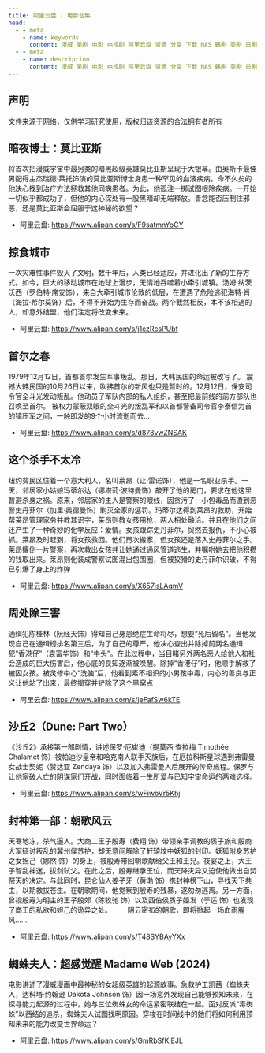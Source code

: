 ```yaml
---
title: 阿里云盘 - 电影合集
head:
  - - meta
    - name: keywords
      content: 漫威 美剧 电影 电视剧 阿里云盘 资源 分享 下载 NAS 韩剧 美剧 日剧 欧剧
  - - meta
    - name: description
      content: 漫威 美剧 电影 电视剧 阿里云盘 资源 分享 下载 NAS 韩剧 美剧 日剧 欧剧
---
```


## 声明

文件来源于网络，仅供学习研究使用，版权归该资源的合法拥有者所有

## 暗夜博士：莫比亚斯

将首次把漫威宇宙中最另类的暗黑超级英雄莫比亚斯呈现于大银幕。由奥斯卡最佳男配得主杰瑞德·莱托饰演的莫比亚斯博士身患一种罕见的血液疾病，命不久矣的他决心找到治疗方法拯救其他同病患者。为此，他孤注一掷试图根除疾病。一开始一切似乎都成功了，但他的内心深处有一股黑暗却无端释放。善念能否压制住邪恶，还是莫比亚斯会屈服于这神秘的欲望？

- 阿里云盘: https://www.alipan.com/s/F9satmnYoCY

## 掠食城市

一次灾难性事件毁灭了文明，数千年后，人类已经适应，并进化出了新的生存方式。如今，巨大的移动城市在地球上漫步，无情地吞噬着小牵引城镇。汤姆·纳茨沃西（罗伯特·席安饰），来自大牵引城市伦敦的低层，在遭遇了危险逃犯海特·肖（海拉·希尔莫饰）后，不得不开始为生存而奋战。两个截然相反，本不该相遇的人，却意外结盟，他们注定将改变未来。

- 阿里云盘: https://www.alipan.com/s/j1ezRcsPUbf

## 首尔之春

1979年12月12日，首都首尔发生军事叛乱。那日，大韩民国的命运被改写了。
震撼大韩民国的10月26日以来，吹拂首尔的新风也只是暂时的。12月12日，保安司令官全斗光发动叛乱。他动员了军队内部的私人组织，甚至把最前线的前方部队也召唤至首尔。
被权力蒙蔽双眼的全斗光的叛乱军和以首都警备司令官李泰信为首的镇压军之间，一触即发的9个小时流逝而去…

- 阿里云盘: https://www.alipan.com/s/d878vwZNSAK

## 这个杀手不太冷

纽约贫民区住着一个意大利人，名叫莱昂（让·雷诺饰），他是一名职业杀手。一天，邻居家小姑娘玛蒂尔达（娜塔莉·波特曼饰）敲开了他的房门，要求在他这里暂避杀身之祸。原来，邻居家的主人是警察的眼线，因贪污了一小包毒品而遭到恶警史丹菲尔（加里·奥德曼饰）剿灭全家的惩罚。玛蒂尔达得到莱昂的救助，开始帮莱昂管理家务并教其识字，莱昂则教女孩用枪，两人相处融洽。并且在他们之间还产生了一种奇妙的化学反应：爱情。女孩跟踪史丹菲尔，贸然去报仇，不小心被抓。莱昂及时赶到，将女孩救回。他们再次搬家，但女孩还是落入史丹菲尔之手。莱昂撂倒一片警察，再次救出女孩并让她通过通风管道逃生，并嘱咐她去把他积攒的钱取出来。莱昂则化装成警察试图混出包围圈，但被狡猾的史丹菲尔识破，不得已引爆了身上的炸弹

- 阿里云盘: https://www.alipan.com/s/X657isLAqmV

## 周处除三害

通缉犯陈桂林（阮经天饰）得知自己身患绝症生命将尽，想要“死后留名”。当他发现自己在通缉榜排名第三后，为了自己的尊严，他决心查出并除掉前两名通缉犯“香港仔”（袁富华饰）和“牛头”。在此过程中，当目睹另外两名恶人给他人和社会造成的巨大伤害后，他心底的良知逐渐被唤醒。除掉“香港仔”时，他顺手解救了被囚女孩。被灵修中心“洗脑”后，他看到素不相识的小男孩中毒，内心的善良与正义让他站了出来，最终揭穿并铲除了这个黑窝点

- 阿里云盘: https://www.alipan.com/s/jeFafSw6kTE

## 沙丘2（Dune: Part Two）

《沙丘2》承接第一部剧情，讲述保罗·厄崔迪（提莫西·查拉梅 Timothée Chalamet 饰）被帕迪沙皇帝和哈克南人联手灭族后，在厄拉科斯星球遇到弗雷曼女战士契妮（赞达亚 Zendaya 饰）以及加入弗雷曼人后展开的传奇旅程。保罗与让他家破人亡的阴谋家们开战，同时面临着一生所爱与已知宇宙命运的两难选择。

- 阿里云盘: https://www.alipan.com/s/wFiwoVr5Khj

## 封神第一部：朝歌风云

天寒地冻，杀气逼人。大商二王子殷寿（费翔 饰）带领亲手调教的质子旅和殷商大军征讨叛乱的冀州侯苏护，却无意间解除了轩辕坟中妖狐的封印。妖狐附身苏护之女妲己（娜然 饰）的身上，被殷寿带回朝歌献给父王和王兄。夜宴之上，大王子智乱神迷，拔剑弑父。在此之后，殷寿继承王位，而天降灾异又迫使他做出自焚祭天的决定。与此同时，昆仑仙人姜子牙（黄渤 饰）携封神榜下山，寻找天下共主，以期救拔苍生。在朝歌期间，他觉察到殷寿的残暴，遂匆匆逃离。另一方面，曾视殷寿为明主的王子殷郊（陈牧驰 饰）以及西伯侯质子姬发（于适 饰）也发现了商王的私欲和妲己的诡异之处。
　　阴云密布的朝歌，即将掀起一场血雨腥风……

- 阿里云盘: https://www.alipan.com/s/T48SYBAyYXx

## 蜘蛛夫人：超感觉醒 Madame Web (2024)

电影讲述了漫威漫画中最神秘的女超级英雄的起源故事。急救护工凯茜（蜘蛛夫人，达科塔·约翰逊 Dakota Johnson 饰）因一场意外发现自己能够预知未来，在探寻能力起源的过程中，她与三位蜘蛛女的命运紧密联结在一起。面对反派“毒蜘蛛”以西结的追杀，蜘蛛夫人试图找明原因。穿梭在时间线中的她们将如何利用预知未来的能力改变世界命运？

- 阿里云盘: https://www.alipan.com/s/GmRbSfKiEJL
